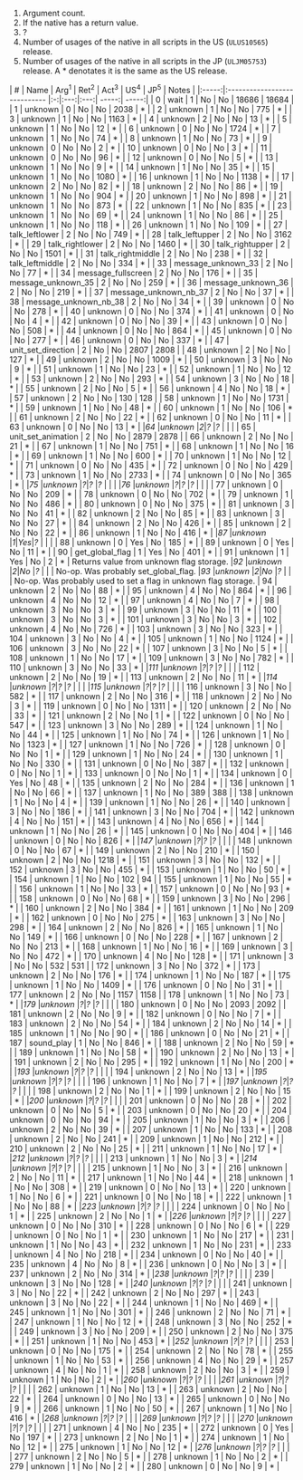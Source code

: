 1. Argument count.
2. If the native has a return value.
3. ?
4. Number of usages of the native in all scripts in the US (`ULUS10565`) release.
5. Number of usages of the native in all scripts in the JP (`ULJM05753`) release. A * denotates it is the same as the US release.

| # | Name | Arg<sup>1</sup> | Ret<sup>2</sup> | Act<sup>3</sup> | US<sup>4</sup> | JP<sup>5</sup> | Notes |
|:-----:|:---------------------------- |:-:|:---:|:---:| -----:| -----:|
| 0     | wait                         | 1 | No  | No  | 18686 | 18684 |
| 1     | unknown                      | 0 | No  | No  | 2038  | *     |
| 2     | unknown                      | 1 | No  | No  | 775   | *     |
| 3     | unknown                      | 1 | No  | No  | 1163  | *     |
| 4     | unknown                      | 2 | No  | No  | 13    | *     |
| 5     | unknown                      | 1 | No  | No  | 12    | *     |
| 6     | unknown                      | 0 | No  | No  | 1724  | *     |
| 7     | unknown                      | 1 | No  | No  | 74    | *     |
| 8     | unknown                      | 1 | No  | No  | 73    | *     |
| 9     | unknown                      | 0 | No  | No  | 2     | *     |
| 10    | unknown                      | 0 | No  | No  | 3     | *     |
| 11    | unknown                      | 0 | No  | No  | 96    | *     |
| 12    | unknown                      | 0 | No  | No  | 5     | *     |
| 13    | unknown                      | 1 | No  | No  | 9     | *     |
| 14    | unknown                      | 1 | No  | No  | 35    | *     |
| 15    | unknown                      | 1 | No  | No  | 1080  | *     |
| 16    | unknown                      | 1 | No  | No  | 1138  | *     |
| 17    | unknown                      | 2 | No  | No  | 82    | *     |
| 18    | unknown                      | 2 | No  | No  | 86    | *     |
| 19    | unknown                      | 1 | No  | No  | 904   | *     |
| 20    | unknown                      | 1 | No  | No  | 898   | *     |
| 21    | unknown                      | 1 | No  | No  | 873   | *     |
| 22    | unknown                      | 1 | No  | No  | 835   | *     |
| 23    | unknown                      | 1 | No  | No  | 69    | *     |
| 24    | unknown                      | 1 | No  | No  | 86    | *     |
| 25    | unknown                      | 1 | No  | No  | 118   | *     |
| 26    | unknown                      | 1 | No  | No  | 109   | *     |
| 27    | talk_leftlower               | 2 | No  | No  | 749   | *     |
| 28    | talk_leftupper               | 2 | No  | No  | 3162  | *     |
| 29    | talk_rightlower              | 2 | No  | No  | 1460  | *     |
| 30    | talk_rightupper              | 2 | No  | No  | 1501  | *     |
| 31    | talk_rightmiddle             | 2 | No  | No  | 238   | *     |
| 32    | talk_leftmiddle              | 2 | No  | No  | 334   | *     |
| 33    | message_unknown_33           | 2 | No  | No  | 77    | *     |
| 34    | message_fullscreen           | 2 | No  | No  | 176   | *     |
| 35    | message_unknown_35           | 2 | No  | No  | 259   | *     |
| 36    | message_unknown_36           | 2 | No  | No  | 219   | *     |
| 37    | message_unknown_nb_37        | 2 | No  | No  | 37    | *     |
| 38    | message_unknown_nb_38        | 2 | No  | No  | 34    | *     |
| 39    | unknown                      | 0 | No  | No  | 278   | *     |
| 40    | unknown                      | 0 | No  | No  | 374   | *     |
| 41    | unknown                      | 0 | No  | No  | 4     | *     |
| 42    | unknown                      | 0 | No  | No  | 39    | *     |
| 43    | unknown                      | 0 | No  | No  | 508   | *     |
| 44    | unknown                      | 0 | No  | No  | 864   | *     |
| 45    | unknown                      | 0 | No  | No  | 277   | *     |
| 46    | unknown                      | 0 | No  | No  | 337   | *     |
| 47    | unit_set_direction           | 2 | No  | No  | 2807  | 2808  |
| 48    | unknown                      | 2 | No  | No  | 127   | *     |
| 49    | unknown                      | 2 | No  | No  | 1009  | *     |
| 50    | unknown                      | 3 | No  | No  | 9     | *     |
| 51    | unknown                      | 1 | No  | No  | 23    | *     |
| 52    | unknown                      | 1 | No  | No  | 12    | *     |
| 53    | unknown                      | 2 | No  | No  | 293   | *     |
| 54    | unknown                      | 3 | No  | No  | 18    | *     |
| 55    | unknown                      | 2 | No  | No  | 5     | *     |
| 56    | unknown                      | 4 | No  | No  | 18    | *     |
| 57    | unknown                      | 2 | No  | No  | 130   | 128   |
| 58    | unknown                      | 1 | No  | No  | 1731  | *     |
| 59    | unknown                      | 1 | No  | No  | 48    | *     |
| 60    | unknown                      | 1 | No  | No  | 106   | *     |
| 61    | unknown                      | 2 | No  | No  | 22    | *     |
| 62    | unknown                      | 0 | No  | No  | 11    | *     |
| 63    | unknown                      | 0 | No  | No  | 13    | *     |
|_64_   |_unknown_                     |_2_|_?_  |_?_  |       |       |
| 65    | unit_set_animation           | 2 | No  | No  | 2879  | 2878  |
| 66    | unknown                      | 2 | No  | No  | 21    | *     |
| 67    | unknown                      | 1 | No  | No  | 751   | *     |
| 68    | unknown                      | 1 | No  | No  | 16    | *     |
| 69    | unknown                      | 1 | No  | No  | 600   | *     |
| 70    | unknown                      | 1 | No  | No  | 12    | *     |
| 71    | unknown                      | 0 | No  | No  | 435   | *     |
| 72    | unknown                      | 0 | No  | No  | 429   | *     |
| 73    | unknown                      | 1 | No  | No  | 2733  | *     |
| 74    | unknown                      | 0 | No  | No  | 365   | *     |
|_75_   |_unknown_                     |_?_|_?_  |_?_  |       |       |
|_76_   |_unknown_                     |_?_|_?_  |_?_  |       |       |
| 77    | unknown                      | 0 | No  | No  | 209   | *     |
| 78    | unknown                      | 0 | No  | No  | 702   | *     |
| 79    | unknown                      | 1 | No  | No  | 486   | *     |
| 80    | unknown                      | 0 | No  | No  | 375   | *     |
| 81    | unknown                      | 3 | No  | No  | 41    | *     |
| 82    | unknown                      | 2 | No  | No  | 85    | *     |
| 83    | unknown                      | 3 | No  | No  | 27    | *     |
| 84    | unknown                      | 2 | No  | No  | 426   | *     |
| 85    | unknown                      | 2 | No  | No  | 22    | *     |
| 86    | unknown                      | 1 | No  | No  | 416   | *     |
|_87_   |_unknown_                     |_1_|_Yes_|_?_  |       |       |
| 88    | unknown                      | 0 | Yes | No  | 185   | *     |
| 89    | unknown                      | 0 | Yes | No  | 11    | *     |
| 90    | get_global_flag              | 1 | Yes | No  | 401   | *     |
| 91    | unknown                      | 1 | Yes | No  | 2     | *     | Returns value from unknown flag storage.
|_92_   |_unknown_                     |_2_|_No_ |_?_  |       |       | No-op. Was probably set_global_flag.
|_93_   |_unknown_                     |_2_|_No_ |_?_  |       |       | No-op. Was probably used to set a flag in unknown flag storage.
| 94    | unknown                      | 2 | No  | No  | 88    | *     |
| 95    | unknown                      | 4 | No  | No  | 864   | *     |
| 96    | unknown                      | 4 | No  | No  | 12    | *     |
| 97    | unknown                      | 4 | No  | No  | 7     | *     |
| 98    | unknown                      | 3 | No  | No  | 3     | *     |
| 99    | unknown                      | 3 | No  | No  | 11    | *     |
| 100   | unknown                      | 3 | No  | No  | 3     | *     |
| 101   | unknown                      | 3 | No  | No  | 3     | *     |
| 102   | unknown                      | 4 | No  | No  | 726   | *     |
| 103   | unknown                      | 3 | No  | No  | 323   | *     |
| 104   | unknown                      | 3 | No  | No  | 4     | *     |
| 105   | unknown                      | 1 | No  | No  | 1124  | *     |
| 106   | unknown                      | 3 | No  | No  | 22    | *     |
| 107   | unknown                      | 3 | No  | No  | 5     | *     |
| 108   | unknown                      | 1 | No  | No  | 17    | *     |
| 109   | unknown                      | 3 | No  | No  | 782   | *     |
| 110   | unknown                      | 3 | No  | No  | 33    | *     |
|_111_  |_unknown_                     |_?_|_?_  |_?_  |       |       |
| 112   | unknown                      | 2 | No  | No  | 19    | *     |
| 113   | unknown                      | 2 | No  | No  | 11    | *     |
|_114_  |_unknown_                     |_?_|_?_  |_?_  |       |       |
|_115_  |_unknown_                     |_?_|_?_  |_?_  |       |       |
| 116   | unknown                      | 3 | No  | No  | 582   | *     |
| 117   | unknown                      | 2 | No  | No  | 316   | *     |
| 118   | unknown                      | 2 | No  | No  | 3     | *     |
| 119   | unknown                      | 0 | No  | No  | 1311  | *     |
| 120   | unknown                      | 2 | No  | No  | 33    | *     |
| 121   | unknown                      | 2 | No  | No  | 1     | *     |
| 122   | unknown                      | 0 | No  | No  | 547   | *     |
| 123   | unknown                      | 3 | No  | No  | 289   | *     |
| 124   | unknown                      | 1 | No  | No  | 44    | *     |
| 125   | unknown                      | 1 | No  | No  | 74    | *     |
| 126   | unknown                      | 1 | No  | No  | 1323  | *     |
| 127   | unknown                      | 1 | No  | No  | 726   | *     |
| 128   | unknown                      | 0 | No  | No  | 1     | *     |
| 129   | unknown                      | 1 | No  | No  | 24    | *     |
| 130   | unknown                      | 1 | No  | No  | 330   | *     |
| 131   | unknown                      | 0 | No  | No  | 387   | *     |
| 132   | unknown                      | 0 | No  | No  | 1     | *     |
| 133   | unknown                      | 0 | No  | No  | 1     | *     |
| 134   | unknown                      | 0 | Yes | No  | 48    | *     |
| 135   | unknown                      | 2 | No  | No  | 284   | *     |
| 136   | unknown                      | 1 | No  | No  | 66    | *     |
| 137   | unknown                      | 1 | No  | No  | 389   | 388   |
| 138   | unknown                      | 1 | No  | No  | 4     | *     |
| 139   | unknown                      | 1 | No  | No  | 26    | *     |
| 140   | unknown                      | 3 | No  | No  | 186   | *     |
| 141   | unknown                      | 3 | No  | No  | 704   | *     |
| 142   | unknown                      | 4 | No  | No  | 151   | *     |
| 143   | unknown                      | 4 | No  | No  | 656   | *     |
| 144   | unknown                      | 1 | No  | No  | 26    | *     |
| 145   | unknown                      | 0 | No  | No  | 404   | *     |
| 146   | unknown                      | 0 | No  | No  | 826   | *     |
|_147_  |_unknown_                     |_?_|_?_  |_?_  |       |       |
| 148   | unknown                      | 0 | No  | No  | 67    | *     |
| 149   | unknown                      | 2 | No  | No  | 210   | *     |
| 150   | unknown                      | 2 | No  | No  | 1218  | *     |
| 151   | unknown                      | 3 | No  | No  | 132   | *     |
| 152   | unknown                      | 3 | No  | No  | 455   | *     |
| 153   | unknown                      | 1 | No  | No  | 50    | *     |
| 154   | unknown                      | 1 | No  | No  | 102   | 94    |
| 155   | unknown                      | 1 | No  | No  | 55    | *     |
| 156   | unknown                      | 1 | No  | No  | 33    | *     |
| 157   | unknown                      | 0 | No  | No  | 93    | *     |
| 158   | unknown                      | 0 | No  | No  | 68    | *     |
| 159   | unknown                      | 3 | No  | No  | 296   | *     |
| 160   | unknown                      | 2 | No  | No  | 384   | *     |
| 161   | unknown                      | 1 | No  | No  | 209   | *     |
| 162   | unknown                      | 0 | No  | No  | 275   | *     |
| 163   | unknown                      | 3 | No  | No  | 298   | *     |
| 164   | unknown                      | 2 | No  | No  | 826   | *     |
| 165   | unknown                      | 1 | No  | No  | 149   | *     |
| 166   | unknown                      | 0 | No  | No  | 228   | *     |
| 167   | unknown                      | 2 | No  | No  | 213   | *     |
| 168   | unknown                      | 1 | No  | No  | 16    | *     |
| 169   | unknown                      | 3 | No  | No  | 472   | *     |
| 170   | unknown                      | 4 | No  | No  | 128   | *     |
| 171   | unknown                      | 3 | No  | No  | 532   | 531   |
| 172   | unknown                      | 3 | No  | No  | 372   | *     |
| 173   | unknown                      | 2 | No  | No  | 176   | *     |
| 174   | unknown                      | 1 | No  | No  | 187   | *     |
| 175   | unknown                      | 1 | No  | No  | 1409  | *     |
| 176   | unknown                      | 0 | No  | No  | 31    | *     |
| 177   | unknown                      | 2 | No  | No  | 1157  | 1158  |
| 178   | unknown                      | 1 | No  | No  | 73    | *     |
|_179_  |_unknown_                     |_?_|_?_  |_?_  |       |       |
| 180   | unknown                      | 0 | No  | No  | 2093  | 2092  |
| 181   | unknown                      | 2 | No  | No  | 9     | *     |
| 182   | unknown                      | 0 | No  | No  | 7     | *     |
| 183   | unknown                      | 2 | No  | No  | 54    | *     |
| 184   | unknown                      | 2 | No  | No  | 14    | *     |
| 185   | unknown                      | 1 | No  | No  | 90    | *     |
| 186   | unknown                      | 0 | No  | No  | 21    | *     |
| 187   | sound_play                   | 1 | No  | No  | 846   | *     |
| 188   | unknown                      | 2 | No  | No  | 59    | *     |
| 189   | unknown                      | 1 | No  | No  | 58    | *     |
| 190   | unknown                      | 2 | No  | No  | 13    | *     |
| 191   | unknown                      | 2 | No  | No  | 295   | *     |
| 192   | unknown                      | 1 | No  | No  | 200   | *     |
|_193_  |_unknown_                     |_?_|_?_  |_?_  |       |       |
| 194   | unknown                      | 2 | No  | No  | 13    | *     |
|_195_  |_unknown_                     |_?_|_?_  |_?_  |       |       |
| 196   | unknown                      | 1 | No  | No  | 7     | *     |
|_197_  |_unknown_                     |_?_|_?_  |_?_  |       |       |
| 198   | unknown                      | 2 | No  | No  | 1     | *     |
| 199   | unknown                      | 2 | No  | No  | 15    | *     |
|_200_  |_unknown_                     |_?_|_?_  |_?_  |       |       |
| 201   | unknown                      | 0 | No  | No  | 28    | *     |
| 202   | unknown                      | 0 | No  | No  | 5     | *     |
| 203   | unknown                      | 0 | No  | No  | 20    | *     |
| 204   | unknown                      | 0 | No  | No  | 94    | *     |
| 205   | unknown                      | 1 | No  | No  | 3     | *     |
| 206   | unknown                      | 2 | No  | No  | 39    | *     |
| 207   | unknown                      | 1 | No  | No  | 133   | *     |
| 208   | unknown                      | 2 | No  | No  | 241   | *     |
| 209   | unknown                      | 1 | No  | No  | 212   | *     |
| 210   | unknown                      | 2 | No  | No  | 25    | *     |
| 211   | unknown                      | 1 | No  | No  | 17    | *     |
|_212_  |_unknown_                     |_?_|_?_  |_?_  |       |       |
| 213   | unknown                      | 1 | No  | No  | 3     | *     |
|_214_  |_unknown_                     |_?_|_?_  |_?_  |       |       |
| 215   | unknown                      | 1 | No  | No  | 3     | *     |
| 216   | unknown                      | 2 | No  | No  | 11    | *     |
| 217   | unknown                      | 1 | No  | No  | 44    | *     |
| 218   | unknown                      | 1 | No  | No  | 308   | *     |
| 219   | unknown                      | 0 | No  | No  | 13    | *     |
| 220   | unknown                      | 1 | No  | No  | 6     | *     |
| 221   | unknown                      | 0 | No  | No  | 18    | *     |
| 222   | unknown                      | 1 | No  | No  | 88    | *     |
|_223_  |_unknown_                     |_?_|_?_  |_?_  |       |       |
| 224   | unknown                      | 0 | No  | No  | 1     | *     |
| 225   | unknown                      | 2 | No  | No  | 1     | *     |
|_226_  |_unknown_                     |_?_|_?_  |_?_  |       |       |
| 227   | unknown                      | 0 | No  | No  | 310   | *     |
| 228   | unknown                      | 0 | No  | No  | 6     | *     |
| 229   | unknown                      | 0 | No  | No  | 1     | *     |
| 230   | unknown                      | 1 | No  | No  | 217   | *     |
| 231   | unknown                      | 1 | No  | No  | 43    | *     |
| 232   | unknown                      | 1 | No  | No  | 231   | *     |
| 233   | unknown                      | 4 | No  | No  | 218   | *     |
| 234   | unknown                      | 0 | No  | No  | 40    | *     |
| 235   | unknown                      | 4 | No  | No  | 8     | *     |
| 236   | unknown                      | 0 | No  | No  | 3     | *     |
| 237   | unknown                      | 2 | No  | No  | 314   | *     |
|_238_  |_unknown_                     |_?_|_?_  |_?_  |       |       |
| 239   | unknown                      | 3 | No  | No  | 128   | *     |
|_240_  |_unknown_                     |_?_|_?_  |_?_  |       |       |
| 241   | unknown                      | 3 | No  | No  | 22    | *     |
| 242   | unknown                      | 2 | No  | No  | 297   | *     |
| 243   | unknown                      | 3 | No  | No  | 22    | *     |
| 244   | unknown                      | 1 | No  | No  | 469   | *     |
| 245   | unknown                      | 1 | No  | No  | 301   | *     |
| 246   | unknown                      | 2 | No  | No  | 71    | *     |
| 247   | unknown                      | 1 | No  | No  | 12    | *     |
| 248   | unknown                      | 3 | No  | No  | 252   | *     |
| 249   | unknown                      | 3 | No  | No  | 209   | *     |
| 250   | unknown                      | 2 | No  | No  | 375   | *     |
| 251   | unknown                      | 1 | No  | No  | 453   | *     |
|_252_  |_unknown_                     |_?_|_?_  |_?_  |       |       |
| 253   | unknown                      | 0 | No  | No  | 175   | *     |
| 254   | unknown                      | 2 | No  | No  | 78    | *     |
| 255   | unknown                      | 1 | No  | No  | 53    | *     |
| 256   | unknown                      | 4 | No  | No  | 29    | *     |
| 257   | unknown                      | 4 | No  | No  | 1     | *     |
| 258   | unknown                      | 2 | No  | No  | 3     | *     |
| 259   | unknown                      | 1 | No  | No  | 2     | *     |
|_260_  |_unknown_                     |_?_|_?_  |_?_  |       |       |
|_261_  |_unknown_                     |_?_|_?_  |_?_  |       |       |
| 262   | unknown                      | 1 | No  | No  | 13    | *     |
| 263   | unknown                      | 2 | No  | No  | 22    | *     |
| 264   | unknown                      | 0 | No  | No  | 13    | *     |
| 265   | unknown                      | 0 | No  | No  | 9     | *     |
| 266   | unknown                      | 1 | No  | No  | 50    | *     |
| 267   | unknown                      | 1 | No  | No  | 416   | *     |
|_268_  |_unknown_                     |_?_|_?_  |_?_  |       |       |
|_269_  |_unknown_                     |_?_|_?_  |_?_  |       |       |
|_270_  |_unknown_                     |_?_|_?_  |_?_  |       |       |
| 271   | unknown                      | 4 | No  | No  | 235   | *     |
| 272   | unknown                      | 0 | Yes | No  | 197   | *     |
| 273   | unknown                      | 2 | No  | No  | 1     | *     |
| 274   | unknown                      | 1 | No  | No  | 12    | *     |
| 275   | unknown                      | 1 | No  | No  | 12    | *     |
|_276_  |_unknown_                     |_?_|_?_  |_?_  |       |       |
| 277   | unknown                      | 2 | No  | No  | 5     | *     |
| 278   | unknown                      | 1 | No  | No  | 2     | *     |
| 279   | unknown                      | 1 | No  | No  | 2     | *     |
| 280   | unknown                      | 0 | No  | No  | 9     | *     |
